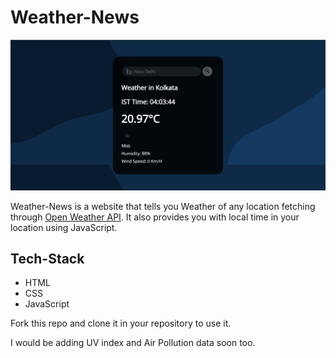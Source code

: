 # Weather-News

![screenshot](image.png)


Weather-News is a website that tells you Weather of any location fetching through [Open Weather API](https://openweathermap.org/api). It also provides you with local time in your location using JavaScript.

## Tech-Stack

- HTML
- CSS
- JavaScript

Fork this repo and clone it in your repository to use it.

I would be adding UV index and Air Pollution data soon too.





